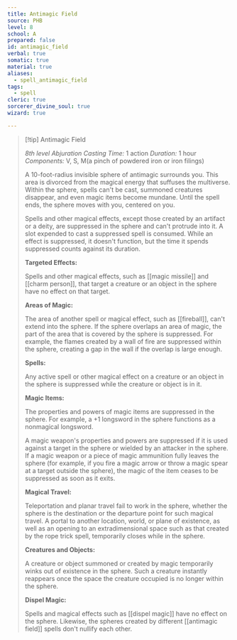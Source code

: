 ```yaml
---
title: Antimagic Field
source: PHB
level: 8
school: A
prepared: false
id: antimagic_field
verbal: true
somatic: true
material: true
aliases:
  - spell_antimagic_field
tags:
  - spell
cleric: true
sorcerer_divine_soul: true
wizard: true

---
```

>[!tip] Antimagic Field
>
> *8th level Abjuration*
> *Casting Time:* 1 action
> *Duration:* 1 hour
> *Components:* V, S, M(a pinch of powdered iron or iron filings)
>
>A 10-foot-radius invisible sphere of antimagic surrounds you. This area is divorced from the magical energy that suffuses the multiverse. Within the sphere, spells can't be cast, summoned creatures disappear, and even magic items become mundane. Until the spell ends, the sphere moves with you, centered on you.
>
>Spells and other magical effects, except those created by an artifact or a deity, are suppressed in the sphere and can't protrude into it. A slot expended to cast a suppressed spell is consumed. While an effect is suppressed, it doesn't function, but the time it spends suppressed counts against its duration.
>
>**Targeted Effects:**
>
>Spells and other magical effects, such as [[magic missile]] and [[charm person]], that target a creature or an object in the sphere have no effect on that target.
>
>**Areas of Magic:**
>
>The area of another spell or magical effect, such as [[fireball]], can't extend into the sphere. If the sphere overlaps an area of magic, the part of the area that is covered by the sphere is suppressed. For example, the flames created by a wall of fire are suppressed within the sphere, creating a gap in the wall if the overlap is large enough.
>
>**Spells:**
>
>Any active spell or other magical effect on a creature or an object in the sphere is suppressed while the creature or object is in it.
>
>**Magic Items:**
>
>The properties and powers of magic items are suppressed in the sphere. For example, a +1 longsword in the sphere functions as a nonmagical longsword.
>
>A magic weapon's properties and powers are suppressed if it is used against a target in the sphere or wielded by an attacker in the sphere. If a magic weapon or a piece of magic ammunition fully leaves the sphere (for example, if you fire a magic arrow or throw a magic spear at a target outside the sphere), the magic of the item ceases to be suppressed as soon as it exits.
>
>**Magical Travel:**
>
>Teleportation and planar travel fail to work in the sphere, whether the sphere is the destination or the departure point for such magical travel. A portal to another location, world, or plane of existence, as well as an opening to an extradimensional space such as that created by the rope trick spell, temporarily closes while in the sphere.
>
>**Creatures and Objects:**
>
>A creature or object summoned or created by magic temporarily winks out of existence in the sphere. Such a creature instantly reappears once the space the creature occupied is no longer within the sphere.
>
>**Dispel Magic:**
>
>Spells and magical effects such as [[dispel magic]] have no effect on the sphere. Likewise, the spheres created by different [[antimagic field]] spells don't nullify each other.
>

